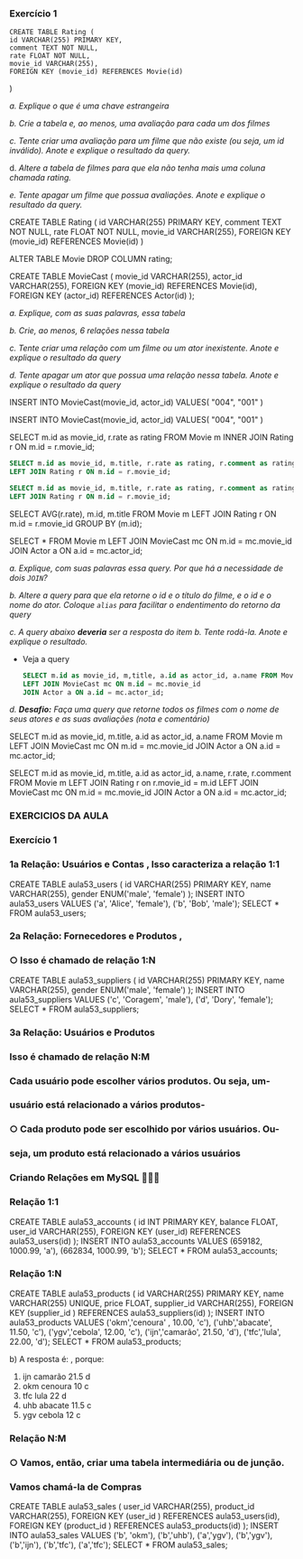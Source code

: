  
   ### Exercício 1
    CREATE TABLE Rating (
	id VARCHAR(255) PRIMARY KEY,
    comment TEXT NOT NULL,
	rate FLOAT NOT NULL,
    movie_id VARCHAR(255),
    FOREIGN KEY (movie_id) REFERENCES Movie(id)
)


*a. Explique o que é uma chave estrangeira*

*b. Crie a tabela e, ao menos, uma avaliação para cada um dos filmes*

*c. Tente criar uma avaliação para um filme que não existe (ou seja, um id inválido). Anote e explique o resultado da query.*

d. *Altere a tabela de filmes para que ela não tenha mais uma coluna chamada rating.*

*e. Tente apagar um filme que possua avaliações. Anote e explique o resultado da query.*




CREATE TABLE Rating (
		id VARCHAR(255) PRIMARY KEY,
    comment TEXT NOT NULL,
		rate FLOAT NOT NULL,
    movie_id VARCHAR(255),
    FOREIGN KEY (movie_id) REFERENCES Movie(id)
)


ALTER TABLE Movie DROP COLUMN rating;

CREATE TABLE MovieCast (
		movie_id VARCHAR(255),
		actor_id VARCHAR(255),
    FOREIGN KEY (movie_id) REFERENCES Movie(id),
    FOREIGN KEY (actor_id) REFERENCES Actor(id)
);

*a. Explique, com as suas palavras, essa tabela*

*b. Crie, ao menos, 6 relações nessa tabela* 

*c. Tente criar uma relação com um filme ou um ator inexistente. Anote e explique o resultado da query*

*d. Tente apagar um ator que possua uma relação nessa tabela. Anote e explique o resultado da query*



INSERT INTO MovieCast(movie_id, actor_id)
VALUES(
		"004",
    "001"
)



INSERT INTO MovieCast(movie_id, actor_id)
VALUES(
		"004",
    "001"
)

SELECT m.id as movie_id, r.rate as rating FROM Movie m
INNER JOIN Rating r ON m.id = r.movie_id;


```sql
SELECT m.id as movie_id, m.title, r.rate as rating, r.comment as rating_comment FROM Movie m
LEFT JOIN Rating r ON m.id = r.movie_id;
```

```sql
SELECT m.id as movie_id, m.title, r.rate as rating, r.comment as rating_comment FROM Movie m
LEFT JOIN Rating r ON m.id = r.movie_id;
```

SELECT AVG(r.rate), m.id, m.title FROM Movie m
LEFT JOIN Rating r ON m.id = r.movie_id
GROUP BY (m.id);


SELECT * FROM Movie m
LEFT JOIN MovieCast mc ON m.id = mc.movie_id
JOIN Actor a ON a.id = mc.actor_id;

*a. Explique, com suas palavras essa query. Por que há a necessidade de dois `JOIN`?*

*b. Altere a query para que ela retorne o id e o título do filme, e o id e o nome do ator. Coloque `alias` para facilitar o endentimento do retorno da query*

*c. A query abaixo **deveria** ser a resposta do item b. Tente rodá-la. Anote e explique o resultado.*

- Veja a query

    ```sql
    SELECT m.id as movie_id, m,title, a.id as actor_id, a.name FROM Movie m
    LEFT JOIN MovieCast mc ON m.id = mc.movie_id
    JOIN Actor a ON a.id = mc.actor_id;
    ```

*d. **Desafio:** Faça uma query que retorne todos os filmes com o nome de seus atores e as suas avaliações (nota e comentário)*


SELECT m.id as movie_id, m.title, a.id as actor_id, a.name FROM Movie m
LEFT JOIN MovieCast mc ON m.id = mc.movie_id
JOIN Actor a ON a.id = mc.actor_id;

SELECT 
		m.id as movie_id, 
    m.title, 
    a.id as actor_id, 
    a.name, 
    r.rate, 
    r.comment 
FROM Movie m
LEFT JOIN Rating r on r.movie_id = m.id
LEFT JOIN MovieCast mc ON m.id = mc.movie_id
JOIN Actor a ON a.id = mc.actor_id;








### EXERCICIOS DA AULA 


### Exercício 1
### 1a Relação: Usuários e Contas , Isso caracteriza a relação 1:1
CREATE TABLE aula53_users (
 id VARCHAR(255) PRIMARY KEY,
 name VARCHAR(255),
 gender ENUM('male', 'female')
);
INSERT INTO aula53_users VALUES
('a', 'Alice', 'female'),
('b', 'Bob', 'male');
SELECT * FROM aula53_users;


### 2a Relação: Fornecedores e Produtos , 
### ○ Isso é chamado de relação 1:N

CREATE TABLE aula53_suppliers (
 id VARCHAR(255) PRIMARY KEY,
 name VARCHAR(255),
 gender ENUM('male', 'female')
);
INSERT INTO aula53_suppliers VALUES
('c', 'Coragem', 'male'),
('d', 'Dory', 'female');
SELECT * FROM aula53_suppliers;


### 3a Relação: Usuários e Produtos
### Isso é chamado de relação N:M

### Cada usuário pode escolher vários produtos. Ou seja, um-
### usuário está relacionado a vários produtos-
### ○ Cada produto pode ser escolhido por vários usuários. Ou-
### seja, um produto está relacionado a vários usuários </b>



### Criando Relações em MySQL 👷🏼‍♀

### Relação 1:1

CREATE TABLE aula53_accounts (
 id INT PRIMARY KEY,
 balance FLOAT,
 user_id VARCHAR(255),
 FOREIGN KEY (user_id) REFERENCES aula53_users(id)
);
INSERT INTO aula53_accounts VALUES
(659182, 1000.99, 'a'),
(662834, 1000.99, 'b');
SELECT * FROM aula53_accounts;



### Relação 1:N

CREATE TABLE aula53_products (
 id VARCHAR(255) PRIMARY KEY,
 name VARCHAR(255) UNIQUE,
 price FLOAT,
 supplier_id VARCHAR(255),
 FOREIGN KEY (supplier_id ) REFERENCES aula53_suppliers(id)
);
INSERT INTO aula53_products VALUES
('okm','cenoura' , 10.00, 'c'),
('uhb','abacate', 11.50, 'c'),
('ygv','cebola', 12.00, 'c'),
('ijn','camarão', 21.50, 'd'),
('tfc','lula', 22.00, 'd');
SELECT * FROM aula53_products;

b) A resposta é: , porque:

1. ijn	camarão	21.5	d
2. okm	cenoura	10	    c
3. tfc	lula	22	    d
4. uhb	abacate	11.5	c
5. ygv	cebola	12	    c





### Relação N:M
### ○ Vamos, então, criar uma tabela intermediária ou de junção.
### Vamos chamá-la de Compras

CREATE TABLE aula53_sales (
 user_id VARCHAR(255),
 product_id VARCHAR(255),
 FOREIGN KEY (user_id ) REFERENCES aula53_users(id),
 FOREIGN KEY (product_id ) REFERENCES aula53_products(id)
);
INSERT INTO aula53_sales VALUES
('b', 'okm'), ('b','uhb'), ('a','ygv'), ('b','ygv'),
('b','ijn'), ('b','tfc'), ('a','tfc');
SELECT * FROM aula53_sales;



